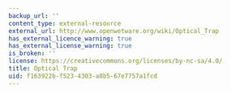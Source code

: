 ```yaml
---
backup_url: ''
content_type: external-resource
external_url: http://www.openwetware.org/wiki/Optical_Trap
has_external_licence_warning: true
has_external_license_warning: true
is_broken: ''
license: https://creativecommons.org/licenses/by-nc-sa/4.0/
title: Optical Trap
uid: f163922b-f523-4303-a8b5-67e7757a1fcd
---
```

